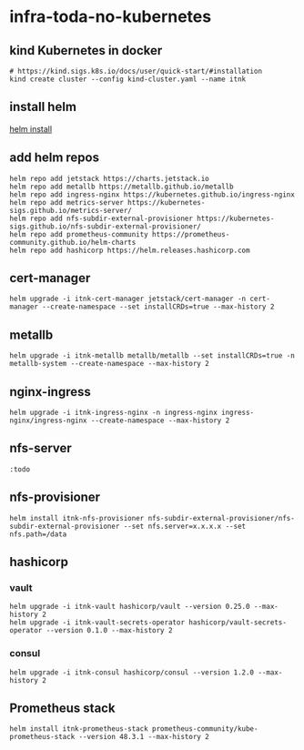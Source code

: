 # infra-toda-no-kubernetes

## kind Kubernetes in docker

```console
# https://kind.sigs.k8s.io/docs/user/quick-start/#installation
kind create cluster --config kind-cluster.yaml --name itnk
```

## install helm

[helm install](https://helm.sh/docs/intro/install/)

## add helm repos

```console
helm repo add jetstack https://charts.jetstack.io
helm repo add metallb https://metallb.github.io/metallb
helm repo add ingress-nginx https://kubernetes.github.io/ingress-nginx
helm repo add metrics-server https://kubernetes-sigs.github.io/metrics-server/
helm repo add nfs-subdir-external-provisioner https://kubernetes-sigs.github.io/nfs-subdir-external-provisioner/
helm repo add prometheus-community https://prometheus-community.github.io/helm-charts
helm repo add hashicorp https://helm.releases.hashicorp.com
```

## cert-manager

```console
helm upgrade -i itnk-cert-manager jetstack/cert-manager -n cert-manager --create-namespace --set installCRDs=true --max-history 2
```

## metallb

```console
helm upgrade -i itnk-metallb metallb/metallb --set installCRDs=true -n metallb-system --create-namespace --max-history 2
```

## nginx-ingress

```console
helm upgrade -i itnk-ingress-nginx -n ingress-nginx ingress-nginx/ingress-nginx --create-namespace --max-history 2
```

## nfs-server

```console
:todo
```

## nfs-provisioner

```console
helm install itnk-nfs-provisioner nfs-subdir-external-provisioner/nfs-subdir-external-provisioner --set nfs.server=x.x.x.x --set nfs.path=/data
```

## hashicorp

### vault

```console
helm upgrade -i itnk-vault hashicorp/vault --version 0.25.0 --max-history 2
helm upgrade -i itnk-vault-secrets-operator hashicorp/vault-secrets-operator --version 0.1.0 --max-history 2
```

### consul

```console
helm upgrade -i itnk-consul hashicorp/consul --version 1.2.0 --max-history 2
```

## Prometheus stack

```console
helm install itnk-prometheus-stack prometheus-community/kube-prometheus-stack --version 48.3.1 --max-history 2
```
